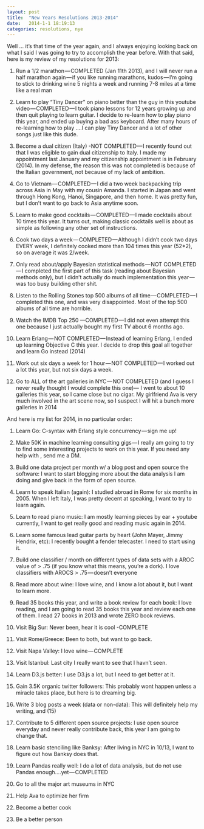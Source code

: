 ```yaml
---
layout: post
title:  "New Years Resolutions 2013-2014"
date:   2014-1-1 18:19:13
categories: resolutions, nye
---
```


Well … it’s that time of the year again, and I always enjoying looking back on what I said I was going to try to accomplish the year before. With that said, here is my review of my resolutions for 2013:

1. Run a 1/2 marathon — COMPLETED (Jan 11th 2013), and I will never run a half marathon again — if you like running marathons, kudos — I’m going to stick to drinking wine 5 nights a week and running 7-8 miles at a time like a real man

2. Learn to play “Tiny Dancer” on piano better than the guy in this youtube video — COMPLETED — I took piano lessons for 12 years growing up and then quit playing to learn guitar. I decide to re-learn how to play piano this year, and ended up buying a bad ass keyboard. After many hours of re-learning how to play ….I can play Tiny Dancer and a lot of other songs just like this dude.

3. Become a dual citizen (Italy) -NOT COMPLETED — I recently found out that I was eligible to gain dual citizenship to Italy. I made my appointment last January and my citizenship appointment is in February (2014). In my defense, the reason this was not completed is because of the Italian government, not because of my lack of ambition.

4. Go to Vietnam — COMPLETED — I did a two week backpacking trip across Asia in May with my cousin Amanda. I started in Japan and went through Hong Kong, Hanoi, Singapore, and then home. It was pretty fun, but I don’t want to go back to Asia anytime soon.

5. Learn to make good cocktails — COMPLETED — I made cocktails about 10 times this year. It turns out, making classic cocktails well is about as simple as following any other set of instructions.

6. Cook two days a week — COMPLETED — Although I didn’t cook two days EVERY week, I definitely cooked more than 104 times this year (52*2), so on average it was 2/week.

7. Only read about/apply Bayesian statistical methods — NOT COMPLETED — I completed the first part of this task (reading about Bayesian methods only), but I didn’t actually do much implementation this year — was too busy building other shit.

8. Listen to the Rolling Stones top 500 albums of all time — COMPLETED — I completed this one, and was very disappointed. Most of the top 500 albums of all time are horrible.

9. Watch the IMDB Top 250 —COMPLETED — I did not even attempt this one because I just actually bought my first TV about 6 months ago.

10. Learn Erlang — NOT COMPLETED — Instead of learning Erlang, I ended up learning Objective C this year. I decide to drop this goal all together and learn Go instead (2014)

11. Work out six days a week for 1 hour — NOT COMPLETED — I worked out a lot this year, but not six days a week.

12. Go to ALL of the art galleries in NYC — NOT COMPLETED (and I guess I never really thought I would complete this one)— I went to about 10 galleries this year, so I came close but no cigar. My girlfriend Ava is very much involved in the art scene now, so I suspect I will hit a bunch more galleries in 2014


And here is my list for 2014, in no particular order:

1. Learn Go: C-syntax with Erlang style concurrency — sign me up!

2. Make 50K in machine learning consulting gigs — I really am going to try to find some interesting projects to work on this year. If you need any help with , send me a DM.

3. Build one data project per month w/ a blog post and open source the software: I want to start blogging more about the data analysis I am doing and give back in the form of open source.

4. Learn to speak Italian (again): I studied abroad in Rome for six months in 2005. When I left Italy, I was pretty decent at speaking, I want to try to learn again.

5. Learn to read piano music: I am mostly learning pieces by ear + youtube currently, I want to get really good and reading music again in 2014.

6. Learn some famous lead guitar parts by heart (John Mayer, Jimmy Hendrix, etc): I recently bought a fender telecaster. I need to start using it.

7. Build one classifier / month on different types of data sets with a AROC value of > .75 (if you know what this means, you’re a dork). I love classifiers with AROCS > .75 — doesn’t everyone

8. Read more about wine: I love wine, and I know a lot about it, but I want to learn more.

9. Read 35 books this year, and write a book review for each book: I love reading, and I am going to read 35 books this year and review each one of them. I read 27 books in 2013 and wrote ZERO book reviews.

10. Visit Big Sur: Never been, hear it is cool -COMPLETE

11. Visit Rome/Greece: Been to both, but want to go back.

12. Visit Napa Valley: I love wine — COMPLETE

13. Visit Istanbul: Last city I really want to see that I havn’t seen.

14. Learn D3.js better: I use D3.js a lot, but I need to get better at it.

15. Gain 3.5K organic twitter followers: This probably wont happen unless a miracle takes place, but here is to dreaming big.

16. Write 3 blog posts a week (data or non-data): This will definitely help my writing, and (15)

17. Contribute to 5 different open source projects: I use open source everyday and never really contribute back, this year I am going to change that.

18. Learn basic stenciling like Banksy: After living in NYC in 10/13, I want to figure out how Banksy does that.

19. Learn Pandas really well: I do a lot of data analysis, but do not use Pandas enough….yet — COMPLETED

20. Go to all the major art museums in NYC

21. Help Ava to optimize her firm

22. Become a better cook

23. Be a better person